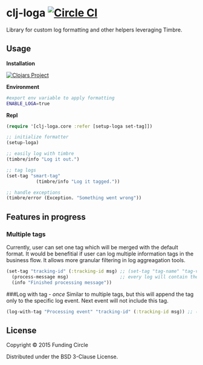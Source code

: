 # clj-loga [![Circle CI](https://circleci.com/gh/FundingCircle/clj-loga/tree/master.svg?style=svg)](https://circleci.com/gh/FundingCircle/clj-loga/tree/master)

Library for custom log formatting and other helpers leveraging Timbre.

## Usage

**Installation**

[![Clojars Project](http://clojars.org/clj-loga/latest-version.svg)](http://clojars.org/clj-loga)

**Environment**

```bash
#export env variable to apply formatting
ENABLE_LOGA=true
```

**Repl**

```clojure
(require '[clj-loga.core :refer [setup-loga set-tag]])

;; initialize formatter
(setup-loga)

;; easily log with timbre
(timbre/info "Log it out.")

;; tag logs
(set-tag "smart-tag"
           (timbre/info "Log it tagged."))

;; handle exceptions
(timbre/error (Exception. "Something went wrong"))
```

## Features in progress
### Multiple tags
Currently, user can set one tag which will be merged with the default format. It would be benefitial if user can log multiple information tags in the business flow. It allows more granular filtering in log aggreagation tools.

```clojure
(set-tag "tracking-id" (:tracking-id msg) ;; (set-tag "tag-name" "tag-value")
  (process-message msg)                   ;; every log will contain the `tracking-id` tag
  (info "Finished processing message")) 
```

###Log with tag - *once*
Similar to multiple tags, but this will append the tag only to the specific log event. Next event will not include this tag.

```clojure
(log-with-tag "Processing event" "tracking-id" (:tracking-id msg)) ;; (log-with-tag "message" "tag-name" "value")
```

## License
 
Copyright © 2015 Funding Circle

Distributed under the BSD 3-Clause License.
